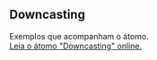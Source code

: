 ## Downcasting

Exemplos que acompanham o átomo.  
[Leia o átomo "Downcasting" online.](https://stepik.org/lesson/350620/step/1)